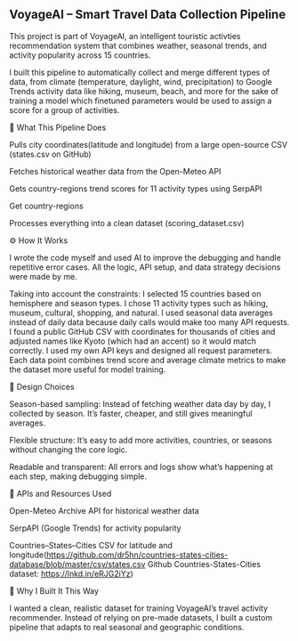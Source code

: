 ## VoyageAI – Smart Travel Data Collection Pipeline

This project is part of VoyageAI, an intelligent touristic activties recommendation system that combines weather, seasonal trends, and activity popularity across 15 countries.

I built this pipeline to automatically collect and merge different types of data, from climate (temperature, daylight, wind, precipitation) to Google Trends activity data like hiking, museum, beach, and more for the sake of training a model which finetuned parameters would be used to assign a score for a group of activities.

🧩 What This Pipeline Does

Pulls city coordinates(latitude and longitude) from a large open-source CSV (states.csv on GitHub)

Fetches historical weather data from the Open-Meteo API

Gets country-regions trend scores for 11 activity types using SerpAPI

Get country-regions 

Processes everything into a clean dataset (scoring_dataset.csv)

⚙️ How It Works

I wrote the code myself and used AI to improve the debugging and handle repetitive error cases.
All the logic, API setup, and data strategy decisions were made by me.

Taking into account the constraints:
I selected 15 countries based on hemisphere and season types.
I chose 11 activity types such as hiking, museum, cultural, shopping, and natural.
I used seasonal data averages instead of daily data because daily calls would make too many API requests.
I found a public GitHub CSV with coordinates for thousands of cities and adjusted names like Kyoto (which had an accent) so it would match correctly.
I used my own API keys and designed all request parameters.
Each data point combines trend score and average climate metrics to make the dataset more useful for model training.

🧠 Design Choices

Season-based sampling:
Instead of fetching weather data day by day, I collected by season. It’s faster, cheaper, and still gives meaningful averages.

Flexible structure:
It’s easy to add more activities, countries, or seasons without changing the core logic.

Readable and transparent:
All errors and logs show what’s happening at each step, making debugging simple.

🔑 APIs and Resources Used

Open-Meteo Archive API for historical weather data

SerpAPI (Google Trends) for activity popularity

Countries–States–Cities CSV for latitude and longitude(https://github.com/dr5hn/countries-states-cities-database/blob/master/csv/states.csv
  Github Countries-States-Cities dataset: https://lnkd.in/eRJG2iYz)

🚀 Why I Built It This Way

I wanted a clean, realistic dataset for training VoyageAI’s travel activity recommender.
Instead of relying on pre-made datasets, I built a custom pipeline that adapts to real seasonal and geographic conditions.

